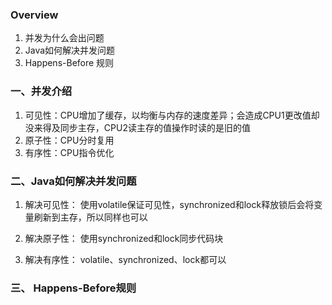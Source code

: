 ### Overview
1. 并发为什么会出问题
2. Java如何解决并发问题
3. Happens-Before 规则

### 一、并发介绍
1. 可见性：CPU增加了缓存，以均衡与内存的速度差异；会造成CPU1更改值却没来得及同步主存，CPU2读主存的值操作时读的是旧的值
2. 原子性：CPU分时复用
3. 有序性：CPU指令优化

### 二、Java如何解决并发问题
1. 解决可见性：
使用volatile保证可见性，synchronized和lock释放锁后会将变量刷新到主存，所以同样也可以

2. 解决原子性：
使用synchronized和lock同步代码块

3. 解决有序性：
volatile、synchronized、lock都可以

### 三、 Happens-Before规则

